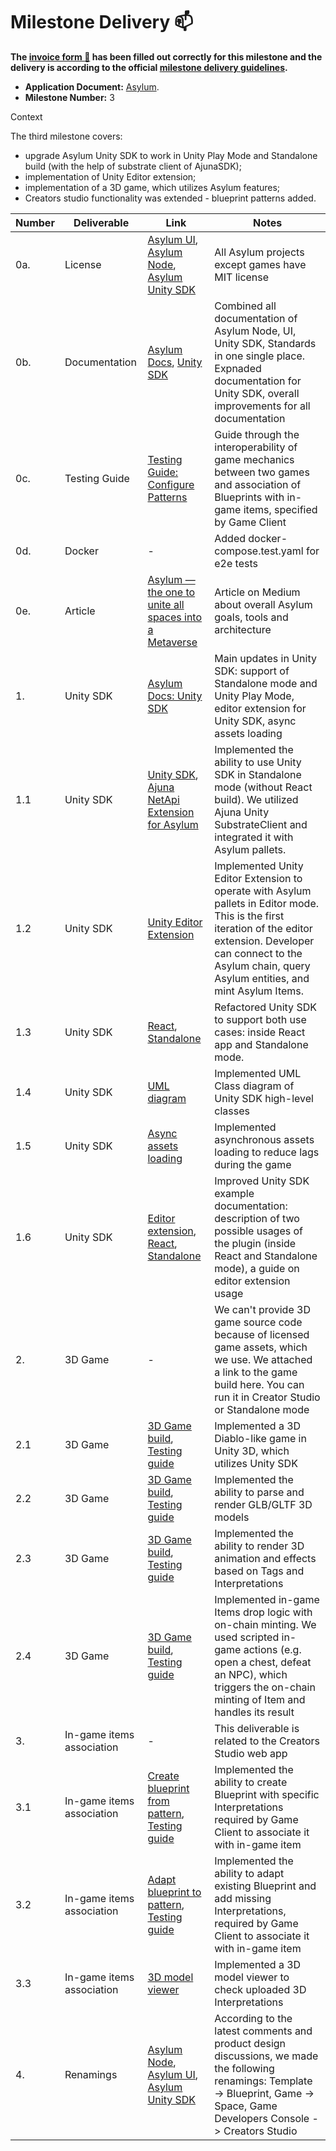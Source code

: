 # Milestone Delivery :mailbox:

**The [invoice form :pencil:](https://docs.google.com/forms/d/e/1FAIpQLSfmNYaoCgrxyhzgoKQ0ynQvnNRoTmgApz9NrMp-hd8mhIiO0A/viewform) has been filled out correctly for this milestone and the delivery is according to the official [milestone delivery guidelines](https://github.com/w3f/Grants-Program/blob/master/docs/milestone-deliverables-guidelines.md).**  

* **Application Document:** [Asylum](https://github.com/w3f/Grants-Program/blob/master/applications/asylum_follow_up_1.md).
* **Milestone Number:** 3

Context

The third milestone covers:
 - upgrade Asylum Unity SDK to work in Unity Play Mode and Standalone build (with the help of substrate client of AjunaSDK);
 - implementation of Unity Editor extension;
 - implementation of a 3D game, which utilizes Asylum features;
 - Creators studio functionality was extended - blueprint patterns added.


| Number | Deliverable | Link | Notes |
| ------------- | ------------- | ------------- |------------- |
| 0a.    | License |  [Asylum UI](https://gitlab.com/asylum-space/asylum-ui/-/blob/main/LICENSE), [Asylum Node](https://gitlab.com/asylum-space/asylum-item-nft/-/blob/main/LICENSE), [Asylum Unity SDK](https://gitlab.com/asylum-space/asylum-unity-sdk/-/blob/main/LICENSE) | All Asylum projects except games have MIT license |
| 0b.    |  Documentation | [Asylum Docs](https://docs.asylum.space), [Unity SDK](https://docs.asylum.space/category/unity-sdk)| Combined all documentation of Asylum Node, UI, Unity SDK, Standards in one single place. Expnaded documentation for Unity SDK, overall improvements for all documentation |
| 0c.    | Testing Guide | [Testing Guide: Configure Patterns](https://docs.asylum.space/tutorials/testing-guide-patterns) | Guide through the interoperability of game mechanics between two games and association of Blueprints with in-game items, specified by Game Client |
| 0d.    | Docker | - | Added docker-compose.test.yaml for e2e tests |
| 0e.    | Article | [Asylum — the one to unite all spaces into a Metaverse](https://medium.com/@AsylumMeta/asylum-the-one-to-unite-all-spaces-into-a-metaverse-129cd989e76e) | Article on Medium about overall Asylum goals, tools and architecture |
| 1.     | Unity SDK | [Asylum Docs: Unity SDK](https://docs.asylum.space/category/unity-sdk) | Main updates in Unity SDK: support of Standalone mode and Unity Play Mode,  editor extension for Unity SDK, async assets loading |
| 1.1    | Unity SDK | [Unity SDK](https://gitlab.com/asylum-space/asylum-unity-sdk/-/commit/dc5f18fbace0b6051e14b396a2191e851c8bcfa8), [Ajuna NetApi Extension for Asylum](https://gitlab.com/asylum-space/asylum-net-api)| Implemented the ability to use Unity SDK in Standalone mode (without React build). We utilized Ajuna Unity SubstrateClient and integrated it with Asylum pallets. |
| 1.2    | Unity SDK | [Unity Editor Extension](https://gitlab.com/asylum-space/asylum-unity-sdk/-/blob/main/AsylumSDK/AsylumPlugin.cs) | Implemented Unity Editor Extension to operate with Asylum pallets in Editor mode. This is the first iteration of the editor extension. Developer can connect to the Asylum chain, query Asylum entities, and mint Asylum Items. |
| 1.3    | Unity SDK | [React](https://gitlab.com/asylum-space/asylum-unity-sdk/-/blob/main/AsylumSDK/ReactClient.cs), [Standalone](https://gitlab.com/asylum-space/asylum-unity-sdk/-/blob/main/AsylumSDK/StandaloneClient.cs) | Refactored Unity SDK to support both use cases: inside React app and Standalone mode. |
| 1.4    | Unity SDK | [UML diagram](https://gitlab.com/asylum-space/asylum-unity-sdk/-/blob/main/Docs/img/UML.png) | Implemented UML Class diagram of Unity SDK high-level classes |
| 1.5    | Unity SDK | [Async assets loading](https://gitlab.com/asylum-space/asylum-unity-sdk/-/blob/main/AsylumSDK/AsylumInterpretationAsyncHandler.cs) | Implemented asynchronous assets loading to reduce lags during the game |
| 1.6    | Unity SDK | [Editor extension](https://gitlab.com/asylum-space/asylum-unity-sdk/-/blob/main/Docs/AsylumPluginEditor.md), [React](https://gitlab.com/asylum-space/asylum-unity-sdk/-/blob/main/Docs/ReactClient.md), [Standalone](https://gitlab.com/asylum-space/asylum-unity-sdk/-/blob/main/Docs/StandaloneClient.md) | Improved Unity SDK example documentation: description of two possible usages of the plugin (inside React and Standalone mode), a guide on editor extension usage |
| 2.     | 3D Game | - | We can't provide 3D game source code because of licensed game assets, which we use. We attached a link to the game build here. You can run it in Creator Studio or Standalone mode |
| 2.1    | 3D Game | [3D Game build](https://gitlab.com/asylum-space/asylum-ui/-/tree/main/packages/connection-library/data/dark-forest), [Testing guide](https://docs.asylum.space/tutorials/testing-guide-patterns) | Implemented a 3D Diablo-like game in Unity 3D, which utilizes Unity SDK |
| 2.2    | 3D Game | [3D Game build](https://gitlab.com/asylum-space/asylum-ui/-/tree/main/packages/connection-library/data/dark-forest), [Testing guide](https://docs.asylum.space/tutorials/testing-guide-patterns) | Implemented the ability to parse and render GLB/GLTF 3D models |
| 2.3    | 3D Game | [3D Game build](https://gitlab.com/asylum-space/asylum-ui/-/tree/main/packages/connection-library/data/dark-forest), [Testing guide](https://docs.asylum.space/tutorials/testing-guide-patterns) | Implemented the ability to render 3D animation and effects based on Tags and Interpretations |
| 2.4    | 3D Game | [3D Game build](https://gitlab.com/asylum-space/asylum-ui/-/tree/main/packages/connection-library/data/dark-forest), [Testing guide](https://docs.asylum.space/tutorials/testing-guide-patterns#case-3-interoperable-items-and-drop) | Implemented in-game Items drop logic with on-chain minting. We used scripted in-game actions (e.g. open a chest, defeat an NPC), which triggers the on-chain minting of Item and handles its result |
| 3.     | In-game items association | - | This deliverable is related to the Creators Studio web app |
| 3.1    | In-game items association | [Create blueprint from pattern](https://gitlab.com/asylum-space/asylum-ui/-/commit/736f86fb4036afd464cb3ab139cfb626f318df78), [Testing guide](https://docs.asylum.space/tutorials/testing-guide-patterns#case-1-creating-a-blueprint-from-a-pattern) | Implemented the ability to create Blueprint with specific Interpretations required by Game Client to associate it with in-game item |
| 3.2    | In-game items association | [Adapt blueprint to pattern](https://gitlab.com/asylum-space/asylum-ui/-/commit/736f86fb4036afd464cb3ab139cfb626f318df78), [Testing guide](https://docs.asylum.space/tutorials/testing-guide-patterns#case-2-adapt-blueprint-to-pattern) | Implemented the ability to adapt existing Blueprint and add missing Interpretations, required by Game Client to associate it with in-game item |
| 3.3    | In-game items association | [3D model viewer](https://gitlab.com/asylum-space/asylum-ui/-/commit/28807b7727461ce004ddb7ba30634bf1c1535c20) | Implemented a 3D model viewer to check uploaded 3D Interpretations |
| 4.     | Renamings | [Asylum Node](https://gitlab.com/asylum-space/asylum-item-nft/-/commit/3fde1677386e1f84aa11c438d14f0adf297b55d4), [Asylum UI](https://gitlab.com/asylum-space/asylum-ui/-/commit/cd2eb4cf55232402706541e4e25be6b48df1a93a), [Asylum Unity SDK](https://gitlab.com/asylum-space/asylum-unity-sdk/-/commit/093b6872d59e7ddbce8ee5ec686e602475ed2a58) | According to the latest comments and product design discussions, we made the following renamings: Template -> Blueprint, Game -> Space, Game Developers Console -> Creators Studio |
